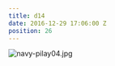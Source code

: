 ```yaml
---
title: d14
date: 2016-12-29 17:06:00 Z
position: 26
---
```


![navy-pilay04.jpg](/uploads/navy-pilay04.jpg)
